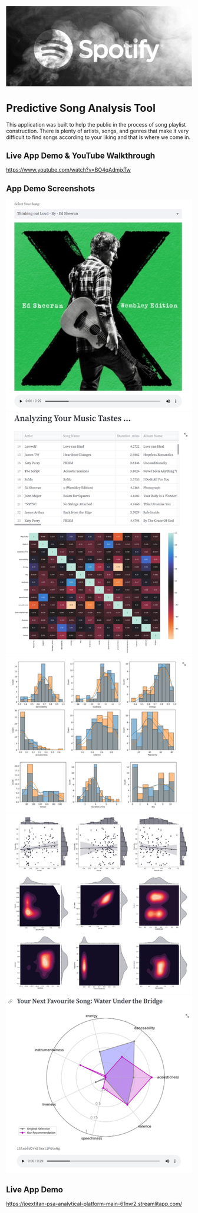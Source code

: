 <img src="img/spotify_logo.JPG">

# Predictive Song Analysis Tool

This application was built to help the public in the process of song playlist construction. 
There is plenty of artists, songs, and genres that make it very difficult to find songs according to your liking and that is where we come in.  

## Live App Demo & YouTube Walkthrough
https://www.youtube.com/watch?v=BO4qAdmjxTw

## App Demo Screenshots
<img src="img/PSA0.JPG">
<img src="img/PSA1.JPG">
<img src="img/PSA1.1.JPG">
<img src="img/PSA1.2.JPG">
<img src="img/PSA2.JPG">

## Live App Demo
https://joextitan-psa-analytical-platform-main-61nvr2.streamlitapp.com/


